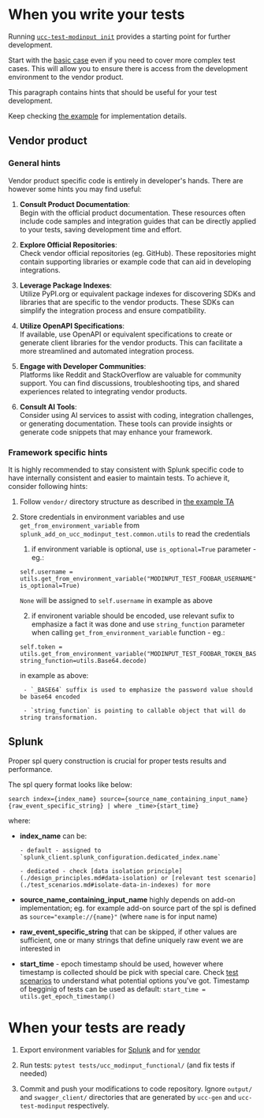 # When you write your tests

Running [`ucc-test-modinput init`](./before_you_write_your_first_line_of_code.md#ucc-test-modinput-init) provides a starting point for further development.

Start with the [basic case](./test_scenarios.md#basic-scenario) even if you need to cover more complex test cases. This will allow you to ensure there is access from the development environment to the vendor product.

This paragraph contains hints that should be useful for your test development.

Keep checking [the example](./before_you_write_your_first_line_of_code.md#learn-from-splunk-add-on-for-example) for implementation details.

## Vendor product

### General hints

Vendor product specific code is entirely in developer's hands. There are however some hints you may find useful:

1. **Consult Product Documentation**:  
   Begin with the official product documentation. These resources often include code samples and integration guides that can be directly applied to your tests, saving development time and effort.

2. **Explore Official Repositories**:  
   Check vendor official repositories (eg. GitHub). These repositories might contain supporting libraries or example code that can aid in developing integrations.

3. **Leverage Package Indexes**:  
   Utilize PyPI.org or equivalent package indexes for discovering SDKs and libraries that are specific to the vendor products. These SDKs can simplify the integration process and ensure compatibility.

4. **Utilize OpenAPI Specifications**:  
   If available, use OpenAPI or equivalent specifications to create or generate client libraries for the vendor products. This can facilitate a more streamlined and automated integration process.

5. **Engage with Developer Communities**:  
   Platforms like Reddit and StackOverflow are valuable for community support. You can find discussions, troubleshooting tips, and shared experiences related to integrating vendor products.

6. **Consult AI Tools**:  
   Consider using AI services to assist with coding, integration challenges, or generating documentation. These tools can provide insights or generate code snippets that may enhance your framework.

### Framework specific hints

It is highly recommended to stay consistent with Splunk specific code to have internally consistent and easier to maintain tests. To achieve it, consider following hints:

1. Follow `vendor/` directory structure as described in [the example TA](./before_you_write_your_first_line_of_code.md#learn-from-splunk-add-on-for-example)

2. Store credentials in environment variables and use `get_from_environment_variable` from `splunk_add_on_ucc_modinput_test.common.utils` to read the credentials

    1. if environment variable is optional, use `is_optional=True` parameter - eg.:

    ```
    self.username = utils.get_from_environment_variable("MODINPUT_TEST_FOOBAR_USERNAME", is_optional=True)
    ```
    `None` will be assigned to `self.username` in example as above

    2. if environent variable should be encoded, use relevant sufix to emphasize a fact it was done and use `string_function` parameter when calling `get_from_environment_variable` function - eg.:
    ```
    self.token = utils.get_from_environment_variable("MODINPUT_TEST_FOOBAR_TOKEN_BASE64", string_function=utils.Base64.decode)
    ```
    in example as above:
        
        - `_BASE64` suffix is used to emphasize the password value should be base64 encoded
        
        - `string_function` is pointing to callable object that will do string transformation.

## Splunk

Proper spl query construction is crucial for proper tests results and performance.

The spl query format looks like below:

```
search index={index_name} source={source_name_containing_input_name} {raw_event_specific_string} | where _time>{start_time}
```
where:

- **index_name** can be:

      - default - assigned to `splunk_client.splunk_configuration.dedicated_index.name`

      - dedicated - check [data isolation principle](./design_principles.md#data-isolation) or [relevant test scenario](./test_scenarios.md#isolate-data-in-indexes) for more

- **source_name_containing_input_name** highly depends on add-on implementation; eg. for example add-on source part of the spl is defined as `source="example://{name}"` (where `name` is for input name)

- **raw_event_specific_string** that can be skipped, if other values are sufficient, one or many strings that define uniquely raw event we are interested in

- **start_time** - epoch timestamp should be used, however where timestamp is collected should be pick with special care. Check [test scenarios](./test_scenarios.md) to understand what potential options you've got. Timestamp of begginig of tests can be used as default: `start_time = utils.get_epoch_timestamp()`

# When your tests are ready

1. Export environment variables for [Splunk](./addonfactory-ucc-test_pytest_plugin.md#expected-environment-variables) and for [vendor](#framework-specific-hints)

2. Run tests: `pytest tests/ucc_modinput_functional/` (and fix tests if needed)

3. Commit and push your modifications to code repository. Ignore `output/` and `swagger_client/` directories that are generated by `ucc-gen` and `ucc-test-modinput` respectively.